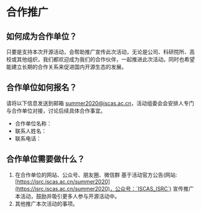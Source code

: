 # 合作推广

## 如何成为合作单位？

只要是支持本次开源活动，会帮助推广宣传此次活动，无论是公司、科研院所、高校或其他组织，我们都欢迎成为我们的合作伙伴，一起推进此次活动。同时也希望能建立长期的合作关系来促进国内开源生态的发展。

## 合作单位如何报名？

请将以下信息发送到邮箱 summer2020@iscas.ac.cn，活动组委会会安排人专门与合作单位对接，讨论后续具体合作事宜。

- 合作单位名称：
- 联系人姓名：
- 联系电话：

## 合作单位需要做什么？

1. 在合作单位的网站、公众号、朋友圈、微信群 基于活动官方公告(网站: [https://isrc.iscas.ac.cn/summer2020](https://isrc.iscas.ac.cn/summer2020)，公众号：`ISCAS_ISRC`) 宣传推广本活动，鼓励并吸引更多人参与开源活动中。
2. 其他推广本次活动的事项。
